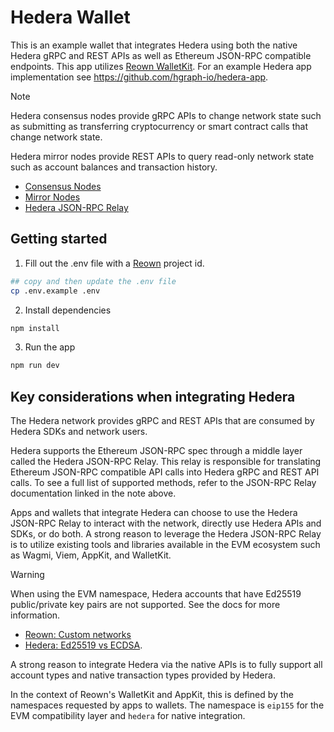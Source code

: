 # Hedera Wallet

This is an example wallet that integrates Hedera using both the native Hedera gRPC and REST APIs
as well as Ethereum JSON-RPC compatible endpoints. This app utilizes
[Reown WalletKit](https://docs.reown.com/walletkit/overview). For an example Hedera app
implementation see <https://github.com/hgraph-io/hedera-app>.

> [!NOTE]
>
> Hedera consensus nodes provide gRPC APIs to change network state such as submitting as
> transferring cryptocurrency or smart contract calls that change network state.
>
> Hedera mirror nodes provide REST APIs to query read-only network state such as account
> balances and transaction history.
>
> - [Consensus Nodes](https://docs.hedera.com/hedera/networks/mainnet/mainnet-nodes)
> - [Mirror Nodes](https://docs.hedera.com/hedera/core-concepts/mirror-nodes)
> - [Hedera JSON-RPC Relay](https://github.com/hashgraph/hedera-json-rpc-relay/blob/main/docs/rpc-api.md)

## Getting started

1. Fill out the .env file with a [Reown](https://cloud.reown.com) project id.

```sh
## copy and then update the .env file
cp .env.example .env
```

2. Install dependencies

```sh
npm install
```

3. Run the app

```sh
npm run dev
```

## Key considerations when integrating Hedera

The Hedera network provides gRPC and REST APIs that are consumed by Hedera SDKs and network
users.

Hedera supports the Ethereum JSON-RPC spec through a middle layer called the Hedera JSON-RPC
Relay. This relay is responsible for translating Ethereum JSON-RPC compatible API calls into
Hedera gRPC and REST API calls. To see a full list of supported methods, refer to the JSON-RPC
Relay documentation linked in the note above.

Apps and wallets that integrate Hedera can choose to use the Hedera JSON-RPC Relay to interact
with the network, directly use Hedera APIs and SDKs, or do both. A strong reason to leverage the
Hedera JSON-RPC Relay is to utilize existing tools and libraries available in the EVM ecosystem
such as Wagmi, Viem, AppKit, and WalletKit.

> [!WARNING]
>
> When using the EVM namespace, Hedera accounts that have Ed25519 public/private key pairs are
> not supported. See the docs for more information.
>
> - [Reown: Custom networks](https://docs.reown.com/appkit/react/core/custom-networks#1-adding-your-chain-to-viem%E2%80%99s-directory-recommended)
> - [Hedera: Ed25519 vs ECDSA](https://docs.hedera.com/hedera/core-concepts/keys-and-signatures#choosing-between-ecdsa-and-ed25519-keys).

A strong reason to integrate Hedera via the native APIs is to fully support all account types
and native transaction types provided by Hedera.

In the context of Reown's WalletKit and AppKit, this is defined by the namespaces requested by
apps to wallets. The namespace is `eip155` for the EVM compatibility layer and `hedera` for
native integration.
